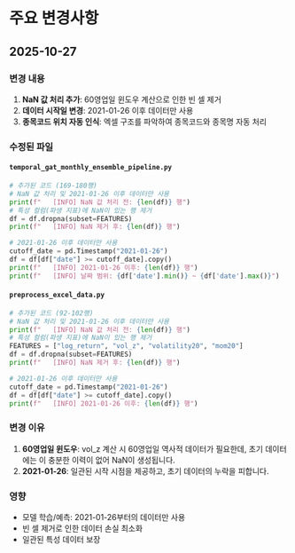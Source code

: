 # 주요 변경사항

## 2025-10-27

### 변경 내용
1. **NaN 값 처리 추가**: 60영업일 윈도우 계산으로 인한 빈 셀 제거
2. **데이터 시작일 변경**: 2021-01-26 이후 데이터만 사용
3. **종목코드 위치 자동 인식**: 엑셀 구조를 파악하여 종목코드와 종목명 자동 처리

### 수정된 파일

#### `temporal_gat_monthly_ensemble_pipeline.py`
```python
# 추가된 코드 (169-180행)
# NaN 값 처리 및 2021-01-26 이후 데이터만 사용
print(f"   [INFO] NaN 값 처리 전: {len(df)} 행")
# 특성 컬럼(파생 지표)에 NaN이 있는 행 제거
df = df.dropna(subset=FEATURES)
print(f"   [INFO] NaN 제거 후: {len(df)} 행")

# 2021-01-26 이후 데이터만 사용
cutoff_date = pd.Timestamp("2021-01-26")
df = df[df["date"] >= cutoff_date].copy()
print(f"   [INFO] 2021-01-26 이후: {len(df)} 행")
print(f"   [INFO] 날짜 범위: {df['date'].min()} ~ {df['date'].max()}")
```

#### `preprocess_excel_data.py`
```python
# 추가된 코드 (92-102행)
# NaN 값 처리 및 2021-01-26 이후 데이터만 사용
print(f"   [INFO] NaN 값 처리 전: {len(df)} 행")
# 특성 컬럼(파생 지표)에 NaN이 있는 행 제거
FEATURES = ["log_return", "vol_z", "volatility20", "mom20"]
df = df.dropna(subset=FEATURES)
print(f"   [INFO] NaN 제거 후: {len(df)} 행")

# 2021-01-26 이후 데이터만 사용
cutoff_date = pd.Timestamp("2021-01-26")
df = df[df["date"] >= cutoff_date].copy()
print(f"   [INFO] 2021-01-26 이후: {len(df)} 행")
```

### 변경 이유

1. **60영업일 윈도우**: vol_z 계산 시 60영업일 역사적 데이터가 필요한데, 초기 데이터에는 이 충분한 이력이 없어 NaN이 생성됩니다.
2. **2021-01-26**: 일관된 시작 시점을 제공하고, 초기 데이터의 누락을 피합니다.

### 영향
- 모델 학습/예측: 2021-01-26부터의 데이터만 사용
- 빈 셀 제거로 인한 데이터 손실 최소화
- 일관된 특성 데이터 보장

